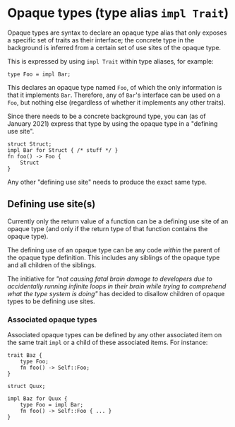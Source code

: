 # Opaque types (type alias `impl Trait`)

Opaque types are syntax to declare an opaque type alias that only
exposes a specific set of traits as their interface; the concrete type in the
background is inferred from a certain set of use sites of the opaque type.

This is expressed by using `impl Trait` within type aliases, for example:

```rust,ignore
type Foo = impl Bar;
```

This declares an opaque type named `Foo`, of which the only information is that
it implements `Bar`. Therefore, any of `Bar`'s interface can be used on a `Foo`,
but nothing else (regardless of whether it implements any other traits).

Since there needs to be a concrete background type, you can (as of <!-- date:
2021-01 --> January 2021) express that type by using the opaque type in a
"defining use site".

```rust,ignore
struct Struct;
impl Bar for Struct { /* stuff */ }
fn foo() -> Foo {
    Struct
}
```

Any other "defining use site" needs to produce the exact same type.

## Defining use site(s)

Currently only the return value of a function can be a defining use site
of an opaque type (and only if the return type of that function contains
the opaque type).

The defining use of an opaque type can be any code *within* the parent
of the opaque type definition. This includes any siblings of the
opaque type and all children of the siblings.

The initiative for *"not causing fatal brain damage to developers due to
accidentally running infinite loops in their brain while trying to
comprehend what the type system is doing"* has decided to disallow children
of opaque types to be defining use sites.

### Associated opaque types

Associated opaque types can be defined by any other associated item
on the same trait `impl` or a child of these associated items. For instance:

```rust,ignore
trait Baz {
    type Foo;
    fn foo() -> Self::Foo;
}

struct Quux;

impl Baz for Quux {
    type Foo = impl Bar;
    fn foo() -> Self::Foo { ... }
}
```
